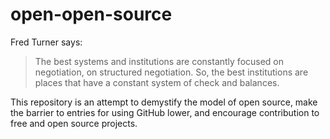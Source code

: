 # open-open-source

Fred Turner says:
> The best systems and institutions are constantly focused on negotiation, on structured negotiation. So, the best institutions are places that have a constant system of check and balances.

This repository is an attempt to demystify the model of open source, make the barrier to entries for using GitHub lower, and encourage contribution to free and open source projects.
